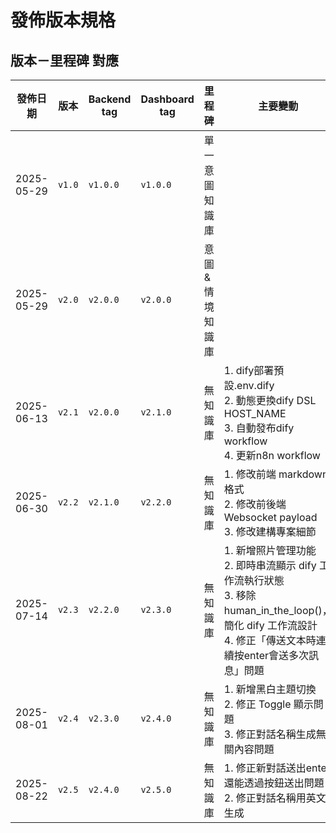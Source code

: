 # 發佈版本規格

## 版本－里程碑 對應
| **發佈日期** | **版本** | **Backend tag** | **Dashboard tag** | **里程碑**     | **主要變動** |
|-------------|----------|-----------------|-------------------|----------------|-------------|
| 2025-05-29  | `v1.0`   | `v1.0.0`        | `v1.0.0`          | 單一意圖知識庫  |             |
| 2025-05-29  | `v2.0`   | `v2.0.0`        | `v2.0.0`          | 意圖&情境知識庫 |             |
| 2025-06-13  | `v2.1`   | `v2.0.0`        | `v2.1.0`          | 無知識庫        | 1. dify部署預設.env.dify<br>2. 動態更換dify DSL HOST_NAME<br>3. 自動發布dify workflow<br>4. 更新n8n workflow | 
| 2025-06-30  | `v2.2`   | `v2.1.0`        | `v2.2.0`          | 無知識庫        | 1. 修改前端 markdown 格式<br>2. 修改前後端 Websocket payload<br>3. 修改建構專案細節 | 
| 2025-07-14  | `v2.3`   | `v2.2.0`        | `v2.3.0`          | 無知識庫        | 1. 新增照片管理功能<br>2. 即時串流顯示 dify 工作流執行狀態<br>3. 移除 human_in_the_loop()，簡化 dify 工作流設計<br>4. 修正「傳送文本時連續按enter會送多次訊息」問題 | 
| 2025-08-01  | `v2.4`   | `v2.3.0`        | `v2.4.0`          | 無知識庫        | 1. 新增黑白主題切換<br>2. 修正 Toggle 顯示問題<br>3. 修正對話名稱生成無關內容問題 | 
| 2025-08-22  | `v2.5`   | `v2.4.0`        | `v2.5.0`          | 無知識庫        | 1. 修正新對話送出enter還能透過按鈕送出問題<br>2. 修正對話名稱用英文生成 | 

